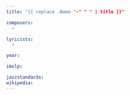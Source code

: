 ```yaml
---
title: "{{ replace .Name "-" " " | title }}"

composers:
  - 

lyricists:
  - 

year: 

imslp: 

jazzstandards: 
wikipedia: 
---
```

